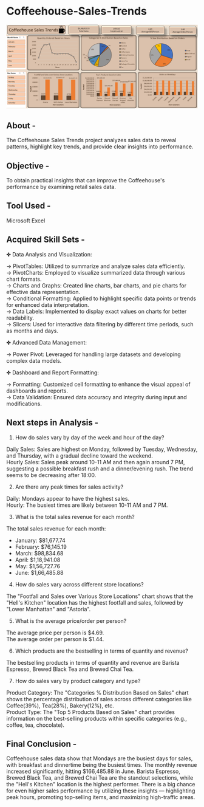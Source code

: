 <h1> Coffeehouse-Sales-Trends </h1> 

![Coffeehouse Sales Trends](https://github.com/himanshu-pathak12/Coffeehouse-Sales-Trends/blob/main/Dashboard.png)

## **About -**  

The Coffeehouse Sales Trends project analyzes sales data to reveal patterns, highlight key trends, and provide clear insights into performance.

## **Objective -** 

To obtain practical insights that can improve the Coffeehouse's performance by examining retail sales data.

## **Tool Used -** 

Microsoft Excel

## **Acquired Skill Sets -**

✤ Data Analysis and Visualization:

-> PivotTables: Utilized to summarize and analyze sales data efficiently. <br>
-> PivotCharts: Employed to visualize summarized data through various chart formats. <br>
-> Charts and Graphs: Created line charts, bar charts, and pie charts for effective data representation. <br>
-> Conditional Formatting: Applied to highlight specific data points or trends for enhanced data interpretation. <br>
-> Data Labels: Implemented to display exact values on charts for better readability. <br>
-> Slicers: Used for interactive data filtering by different time periods, such as months and days. <br>

✤ Advanced Data Management:

-> Power Pivot: Leveraged for handling large datasets and developing complex data models. <br>

✤ Dashboard and Report Formatting:

-> Formatting: Customized cell formatting to enhance the visual appeal of dashboards and reports. <br>
-> Data Validation: Ensured data accuracy and integrity during input and modifications. <br>

## **Next steps in Analysis -**

1. How do sales vary by day of the week and hour of the day?

Daily Sales: Sales are highest on Monday, followed by Tuesday, Wednesday, and Thursday, with a gradual decline toward the weekend. <br>
Hourly Sales: Sales peak around 10-11 AM and then again around 7 PM, suggesting a possible breakfast rush and a dinner/evening rush. The trend seems to be decreasing after 18:00.

2. Are there any peak times for sales activity?

Daily: Mondays appear to have the highest sales. <br>
Hourly: The busiest times are likely between 10-11 AM and 7 PM.

3. What is the total sales revenue for each month?

The total sales revenue for each month:
- January: $81,677.74
- February: $76,145.19
- March: $98,834.68
- April: $1,18,941.08
- May: $1,56,727.76
- June: $1,66,485.88

4. How do sales vary across different store locations?

The "Footfall and Sales over Various Store Locations" chart shows that the "Hell's Kitchen" location has the highest footfall and sales, followed by "Lower Manhattan" and "Astoria".

5. What is the average price/order per person?

The average price per person is $4.69. <br>
The average order per person is $1.44.

6. Which products are the bestselling in terms of quantity and revenue?

The bestselling products in terms of quantity and revenue are Barista Espresso, Brewed Black Tea and Brewed Chai Tea.

7. How do sales vary by product category and type?

Product Category: The "Categories % Distribution Based on Sales" chart shows the percentage distribution of sales across different categories like Coffee(39%), Tea(28%), Bakery(12%), etc. <br>
Product Type: The "Top 5 Products Based on Sales" chart provides information on the best-selling products within specific categories (e.g., coffee, tea, chocolate).

## **Final Conclusion -**

Coffeehouse sales data show that Mondays are the busiest days for sales, with breakfast and dinnertime being the busiest times. The monthly revenue increased significantly, hitting $166,485.88 in June. Barista Espresso, Brewed Black Tea, and Brewed Chai Tea are the standout selections, while the "Hell's Kitchen" location is the highest performer. There is a big chance for even higher sales performance by utilizing these insights — highlighting peak hours, promoting top-selling items, and maximizing high-traffic areas.
